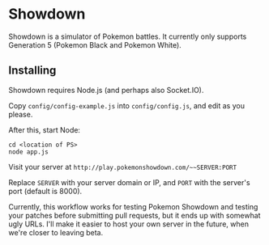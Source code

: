 Showdown
========================================================================

Showdown is a simulator of Pokemon battles. It currently only supports Generation 5 (Pokemon Black and Pokemon White).

Installing
------------------------------------------------------------------------

Showdown requires Node.js (and perhaps also Socket.IO).

Copy `config/config-example.js` into `config/config.js`, and edit as you please.

After this, start Node:

    cd <location of PS>
    node app.js

Visit your server at `http://play.pokemonshowdown.com/~~SERVER:PORT`

Replace `SERVER` with your server domain or IP, and `PORT` with the server's port (default is 8000).

Currently, this workflow works for testing Pokemon Showdown and testing your patches before submitting pull requests, but it ends up with somewhat ugly URLs. I'll make it easier to host your own server in the future, when we're closer to leaving beta.
